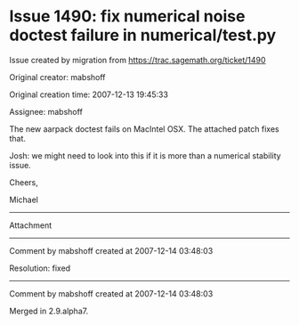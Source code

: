 # Issue 1490: fix numerical noise doctest failure in numerical/test.py

Issue created by migration from https://trac.sagemath.org/ticket/1490

Original creator: mabshoff

Original creation time: 2007-12-13 19:45:33

Assignee: mabshoff

The new aarpack doctest fails on MacIntel OSX. The attached patch fixes that.

Josh: we might need to look into this if it is more than a numerical stability issue.

Cheers,

Michael


---

Attachment


---

Comment by mabshoff created at 2007-12-14 03:48:03

Resolution: fixed


---

Comment by mabshoff created at 2007-12-14 03:48:03

Merged in 2.9.alpha7.
